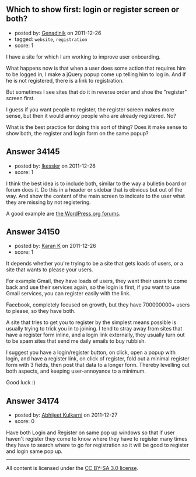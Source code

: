 ## Which to show first: login or register screen or both?

- posted by: [Genadinik](https://stackexchange.com/users/-1/8929-genadinik) on 2011-12-26
- tagged: `website`, `registration`
- score: 1

I have a site for which I am working to improve user onboarding.

What happens now is that when a user does some action that requires him to be logged in, I make a jQuery popup come up telling him to log in. And if he is not registered, there is a link to registration.

But sometimes I see sites that do it in reverse order and shoe the "register" screen first.

I guess if you want people to register, the register screen makes more sense, but then it would annoy people who are already registered. No?

What is the best practice for doing this sort of thing? Does it make sense to show both, the register and login form on the same popup?



## Answer 34145

- posted by: [lkessler](https://stackexchange.com/users/-1/1491-lkessler) on 2011-12-26
- score: 1

<p>I think the best idea is to include both, similar to the way a bulletin board or forum does it. Do this in a header or sidebar that is obvious but out of the way. And show the content of the main screen to indicate to the user what they are missing by not registering.</p>

<p>A good example are <a href="http://wordpress.org/support/" rel="nofollow">the WordPress.org forums</a>.</p>



## Answer 34150

- posted by: [Karan K](https://stackexchange.com/users/-1/15160-karan-k) on 2011-12-26
- score: 1

It depends whether you're trying to be a site that gets loads of users, or a site that wants to please your users. 

For example Gmail, they have loads of users, they want their users to come back and use their services again, so the login is first, if you want to use Gmail services, you can register easily with the link.

Facebook, completely focused on growth, but they have 700000000+ users to please, so they have both.

A site that tries to get you to register by the simplest means possible is usually trying to trick you in to joining. I tend to stray away from sites that have a register form inline, and a login link externally, they usually turn out to be spam sites that send me daily emails to buy rubbish. 

I suggest you have a login/register button, on click, open a popup with login, and have a register link, on click of register, fold out a minimal register form with 3 fields, then post that data to a longer form. Thereby levelling out both aspects, and keeping user-annoyance to a minimum.

Good luck :)


## Answer 34174

- posted by: [Abhijeet Kulkarni](https://stackexchange.com/users/-1/14856-abhijeet-kulkarni) on 2011-12-27
- score: 0

Have both Login and Register on same pop up windows so that if user haven't register they come to know where they have to register many times they have to search where to go for registration so it will be good to register and login same pop up.





---

All content is licensed under the [CC BY-SA 3.0 license](https://creativecommons.org/licenses/by-sa/3.0/).

